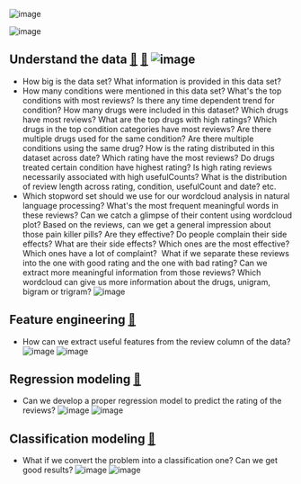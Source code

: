 ![image](https://user-images.githubusercontent.com/54960730/121457310-7b2f8300-c975-11eb-9cc0-acd8d89429d8.png)

![image](https://user-images.githubusercontent.com/54960730/121740662-6b29b780-cacb-11eb-9f59-f06435c0c8f5.png)

## Understand the data [🔗](https://github.com/Lina-statistics/Springboard-Capstone-Projects/blob/main/drug_review/drug_review_EDA.ipynb) [🔗](https://github.com/Lina-statistics/Springboard-Capstone-Projects/blob/main/drug_review/drug_review_EDA_2.ipynb) ![image](https://user-images.githubusercontent.com/54960730/121743131-d759ea80-cace-11eb-9460-2e0477e19646.png)

* How big is the data set? What information is provided in this data set? 
* How many conditions were mentioned in this data set? What's the top conditions with most reviews? Is there any time dependent trend for condition? How many drugs were included in this dataset?  Which drugs have most reviews? What are the top drugs with high ratings? Which drugs in the top condition categories have most reviews?  Are there multiple drugs used for the same condition? Are there multiple conditions using the same drug? How is the rating distributed in this dataset across date? Which rating have the most reviews? Do drugs treated certain condition have highest rating? Is high rating reviews necessarily associated with high usefulCounts? What is the distribution of review length across rating, condition, usefulCount and date? etc.
* Which stopword set should we use for our wordcloud analysis in natural language processing?  What's the most frequent meaningful words in these reviews? Can we catch a glimpse of their content using wordcloud plot? Based on the reviews, can we get a general impression about those pain killer pills? Are they effective? Do people complain their side effects? What are their side effects? Which ones are the most effective? Which ones have a lot of complaint?  What if we separate these reviews into the one with good rating and the one with bad rating? Can we extract more meaningful information from those reviews? Which wordcloud can give us more information about the drugs, unigram, bigram or trigram?
![image](https://user-images.githubusercontent.com/54960730/121741899-1e46e080-cacd-11eb-89e6-edd1bddacda8.png)

## Feature engineering [🔗](https://github.com/Lina-statistics/Springboard-Capstone-Projects/blob/main/drug_review/drug_review_feature_engineering.ipynb)
* How can we extract useful features from the review column of the data? ![image](https://user-images.githubusercontent.com/54960730/121744863-87c8ee00-cad1-11eb-9ddd-6f24e5396165.png)
![image](https://user-images.githubusercontent.com/54960730/121743044-b2fe0e00-cace-11eb-9806-bd44a2e37e59.png)

## Regression modeling [🔗](https://github.com/Lina-statistics/Springboard-Capstone-Projects/blob/main/drug_review/drug_review_rating_model.ipynb) 
* Can we develop a proper regression model to predict the rating of the reviews? ![image](https://user-images.githubusercontent.com/54960730/121744840-7d0e5900-cad1-11eb-9506-36dc0f4adaee.png)
![image](https://user-images.githubusercontent.com/54960730/121744717-4d5f5100-cad1-11eb-96df-a14cad651fd6.png)

## Classification modeling [🔗](https://github.com/Lina-statistics/Springboard-Capstone-Projects/blob/main/drug_review/drug_review_classification_model.ipynb)
* What if we convert the problem into a classification one? Can we get good results? ![image](https://user-images.githubusercontent.com/54960730/121744805-7253c400-cad1-11eb-99b6-6b4ef9e0e200.png)
![image](https://user-images.githubusercontent.com/54960730/121744763-5bad6d00-cad1-11eb-8606-3c4693344da0.png)

